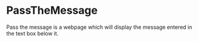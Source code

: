 # PassTheMessage
Pass the message is a webpage which will display the message entered in the text box below it.
